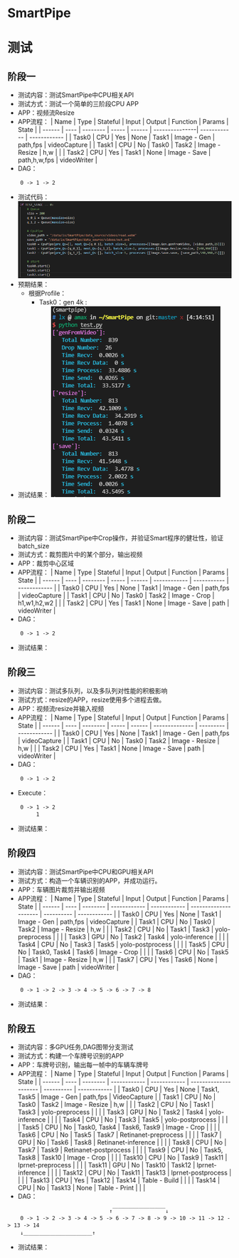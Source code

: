 # SmartPipe

# 测试
## 阶段一
- 测试内容：测试SmartPipe中CPU相关API
- 测试方式：测试一个简单的三阶段CPU APP
- APP：视频流Resize
- APP流程：
    | Name   | Type | Stateful | Input | Output | Function       | Params       | State        |
    | ------ | ---- | -------- | ----- | ------ | ---------------| ------------ | ------------ |
    | Task0  | CPU  | Yes      | None  | Task1  | Image - Gen    | path,fps     | videoCapture |
    | Task1  | CPU  | No       | Task0 | Task2  | Image - Resize | h,w          |              |
    | Task2  | CPU  | Yes      | Task1 | None   | Image - Save   | path,h,w,fps | videoWriter  |
- DAG：
```
    0 -> 1 -> 2
```
- 测试代码：
![测试代码](https://github.com/xinhaixiangyunpiao/MarkDown_Image_Repository/blob/master/5.png?raw=true)
- 预期结果：
    - 根据Profile：
        - Task0：gen 4k :
- 测试结果：
![测试结果](https://github.com/xinhaixiangyunpiao/MarkDown_Image_Repository/blob/master/6.png?raw=true)

## 阶段二
- 测试内容：测试SmartPipe中Crop操作，并验证Smart程序的健壮性，验证batch_size
- 测试方式：裁剪图片中的某个部分，输出视频
- APP：裁剪中心区域
- APP流程：
    | Name   | Type | Stateful | Input | Output | Function     | Params      | State        |
    | ------ | ---- | -------- | ----- | ------ | ------------ | ----------- | ------------ |
    | Task0  | CPU  | Yes      | None  | Task1  | Image - Gen  | path,fps    | videoCapture |
    | Task1  | CPU  | No       | Task0 | Task2  | Image - Crop | h1,w1,h2,w2 |              |
    | Task2  | CPU  | Yes      | Task1 | None   | Image - Save | path        | videoWriter  |
- DAG：
```
    0 -> 1 -> 2
```
- 测试结果：

## 阶段三
- 测试内容：测试多队列，以及多队列对性能的积极影响
- 测试方式：resize的APP，resize使用多个进程去做。
- APP：视频流resize并输入视频
- APP流程：
    | Name   | Type | Stateful | Input | Output | Function       | Params    | State        |
    | ------ | ---- | -------- | ----- | ------ | -------------- | --------- | ------------ |
    | Task0  | CPU  | Yes      | None  | Task1  | Image - Gen    | path,fps  | videoCapture |
    | Task1  | CPU  | No       | Task0 | Task2  | Image - Resize | h,w       |              |
    | Task2  | CPU  | Yes      | Task1 | None   | Image - Save   | path      | videoWriter  | 
- DAG：
```
    0 -> 1 -> 2
```
- Execute：
```
    0 -> 1 -> 2
         1
```
- 测试结果：

## 阶段四
- 测试内容：测试SmartPipe中CPU和GPU相关API
- 测试方式：构造一个车辆识别的APP，并成功运行。
- APP：车辆图片裁剪并输出视频
- APP流程：
    | Name   | Type | Stateful | Input        | Output       | Function              | Params     | State        |
    | ------ | ---- | -------- | ------------ | ------------ | --------------------- | ---------- | ------------ |
    | Task0  | CPU  | Yes      | None         | Task1        | Image - Gen           | path,fps   | videoCapture |
    | Task1  | CPU  | No       | Task0        | Task2        | Image - Resize        | h,w        |              |
    | Task2  | CPU  | No       | Task1        | Task3        | yolo-preprocess       |            |              |
    | Task3  | GPU  | No       | Task2        | Task4        | yolo-inference        |            |              |
    | Task4  | CPU  | No       | Task3        | Task5        | yolo-postprocess      |            |              |
    | Task5  | CPU  | No       | Task0, Task4 | Task6        | Image - Crop          |            |              |
    | Task6  | CPU  | No       | Task5        | Task1        | Image - Resize        | h,w        |              |
    | Task7  | CPU  | Yes      | Task6        | None         | Image - Save          | path       | videoWriter  |
- DAG：
```
    0 -> 1 -> 2 -> 3 -> 4 -> 5 -> 6 -> 7 -> 8
```
- 测试结果：


## 阶段五
- 测试内容：多GPU任务,DAG图带分支测试
- 测试方式：构建一个车牌号识别的APP
- APP：车牌号识别，输出每一帧中的车辆车牌号
- APP流程：
    | Name   | Type | Stateful | Input        | Output       | Function              | Params     | State        |
    | ------ | ---- | -------- | ------------ | ------------ | --------------------- | ---------- | ------------ |
    | Task0  | CPU  | Yes      | None         | Task1, Task5 | Image - Gen           | path,fps   | VideoCapture |
    | Task1  | CPU  | No       | Task0        | Task2        | Image - Resize        | h,w        |              |
    | Task2  | CPU  | No       | Task1        | Task3        | yolo-preprocess       |            |              |
    | Task3  | GPU  | No       | Task2        | Task4        | yolo-inference        |            |              |
    | Task4  | CPU  | No       | Task3        | Task5        | yolo-postprocess      |            |              |
    | Task5  | CPU  | No       | Task0, Task4 | Task6, Task9 | Image - Crop          |            |              |
    | Task6  | CPU  | No       | Task5        | Task7        | Retinanet-preprocess  |            |              |
    | Task7  | GPU  | No       | Task6        | Task8        | Retinanet-inference   |            |              |
    | Task8  | CPU  | No       | Task7        | Task9        | Retinanet-postprocess |            |              |
    | Task9  | CPU  | No       | Task5, Task8 | Task10       | Image - Crop          |            |              |
    | Task10 | CPU  | No       | Task9        | Task11       | lprnet-preprocess     |            |              |
    | Task11 | GPU  | No       | Task10       | Task12       | lprnet-inference      |            |              |
    | Task12 | CPU  | No       | Task11       | Task13       | lprnet-postprocess    |            |              |
    | Task13 | CPU  | Yes      | Task12       | Task14       | Table - Build         |            |              |
    | Task14 | CPU  | No       | Task13       | None         | Table - Print         |            |              |
- DAG：
```
                                ↑￣￣￣￣￣￣￣￣￣￣↓
    0 -> 1 -> 2 -> 3 -> 4 -> 5 -> 6 -> 7 -> 8 -> 9 -> 10 -> 11 -> 12 -> 13 -> 14
    ↓＿＿＿＿＿＿＿＿＿＿＿＿＿↑     
```
- 测试结果：